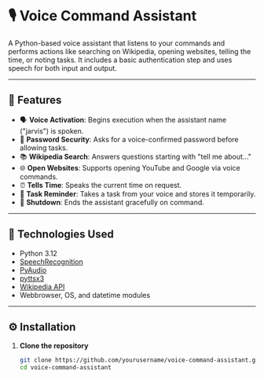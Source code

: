 # 🎙️ Voice Command Assistant

A Python-based voice assistant that listens to your commands and performs actions like searching on Wikipedia, opening websites, telling the time, or noting tasks. It includes a basic authentication step and uses speech for both input and output.

---

## 📌 Features

- 🗣️ **Voice Activation**: Begins execution when the assistant name ("jarvis") is spoken.
- 🔐 **Password Security**: Asks for a voice-confirmed password before allowing tasks.
- 📚 **Wikipedia Search**: Answers questions starting with "tell me about..."
- 🌐 **Open Websites**: Supports opening YouTube and Google via voice commands.
- ⏰ **Tells Time**: Speaks the current time on request.
- 📝 **Task Reminder**: Takes a task from your voice and stores it temporarily.
- 🛑 **Shutdown**: Ends the assistant gracefully on command.

---

## 🧰 Technologies Used

- Python 3.12  
- [SpeechRecognition](https://pypi.org/project/SpeechRecognition/)  
- [PyAudio](https://pypi.org/project/PyAudio/)  
- [pyttsx3](https://pypi.org/project/pyttsx3/)  
- [Wikipedia API](https://pypi.org/project/wikipedia/)  
- Webbrowser, OS, and datetime modules

---

## ⚙️ Installation

1. **Clone the repository**  
   ```bash
   git clone https://github.com/yourusername/voice-command-assistant.git
   cd voice-command-assistant
